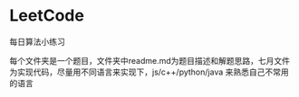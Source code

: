 # LeetCode
每日算法小练习

每个文件夹是一个题目，文件夹中readme.md为题目描述和解题思路，七月文件为实现代码，尽量用不同语言来实现下，js/c++/python/java 来熟悉自己不常用的语言
